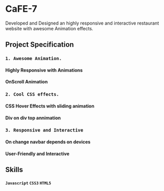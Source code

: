 # CaFE-7
Developed and Designed an highly responsive and interactive restaurant website with awesome Animation effects.

## Project Specification

### `1. Awesome Animation.`
 #### Highly Responsive with Animations
 #### OnScroll Animation


### `2. Cool CSS effects.`
  #### CSS Hover Effects with sliding animation
  #### Div on div top annimation


### `3. Responsive and Interactive`
  #### On change navbar depends on devices
  #### User-Friendly and Interactive


## Skills
#### `Javascript` `CSS3` `HTML5`
